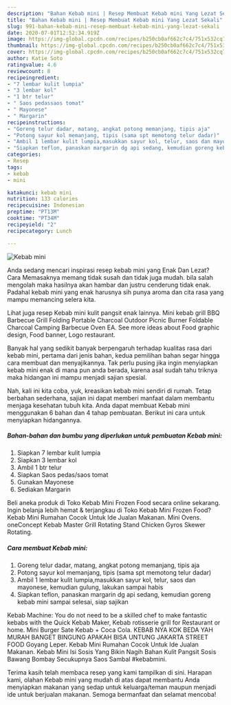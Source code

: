 ```yaml
---
description: "Bahan Kebab mini | Resep Membuat Kebab mini Yang Lezat Sekali"
title: "Bahan Kebab mini | Resep Membuat Kebab mini Yang Lezat Sekali"
slug: 991-bahan-kebab-mini-resep-membuat-kebab-mini-yang-lezat-sekali
date: 2020-07-01T12:52:34.919Z
image: https://img-global.cpcdn.com/recipes/b250cb0af662c7c4/751x532cq70/kebab-mini-foto-resep-utama.jpg
thumbnail: https://img-global.cpcdn.com/recipes/b250cb0af662c7c4/751x532cq70/kebab-mini-foto-resep-utama.jpg
cover: https://img-global.cpcdn.com/recipes/b250cb0af662c7c4/751x532cq70/kebab-mini-foto-resep-utama.jpg
author: Katie Soto
ratingvalue: 4.6
reviewcount: 8
recipeingredient:
- "7 lembar kulit lumpia"
- "3 lembar kol"
- "1 btr telur"
- " Saos pedassaos tomat"
- " Mayonese"
- " Margarin"
recipeinstructions:
- "Goreng telur dadar, matang, angkat potong memanjang, tipis aja"
- "Potong sayur kol memanjang, tipis (sama spt memotong telur dadar)"
- "Ambil 1 lembar kulit lumpia,masukkan sayur kol, telur, saos dan mayonese, kemudian gulung, lakukan sampai habis"
- "Siapkan teflon, panaskan margarin dg api sedang, kemudian goreng kebab mini sampai selesai, siap sajikan"
categories:
- Resep
tags:
- kebab
- mini

katakunci: kebab mini 
nutrition: 133 calories
recipecuisine: Indonesian
preptime: "PT13M"
cooktime: "PT34M"
recipeyield: "2"
recipecategory: Lunch

---
```



![Kebab mini](https://img-global.cpcdn.com/recipes/b250cb0af662c7c4/751x532cq70/kebab-mini-foto-resep-utama.jpg)

Anda sedang mencari inspirasi resep kebab mini yang Enak Dan Lezat? Cara Memasaknya memang tidak susah dan tidak juga mudah. bila salah mengolah maka hasilnya akan hambar dan justru cenderung tidak enak. Padahal kebab mini yang enak harusnya sih punya aroma dan cita rasa yang mampu memancing selera kita.

Lihat juga resep Kebab mini kulit pangsit enak lainnya. Mini kebab grill BBQ Barbecue Grill Folding Portable Charcoal Outdoor Picnic Burner Foldable Charcoal Camping Barbecue Oven EA. See more ideas about Food graphic design, Food banner, Logo restaurant.

Banyak hal yang sedikit banyak berpengaruh terhadap kualitas rasa dari kebab mini, pertama dari jenis bahan, kedua pemilihan bahan segar hingga cara membuat dan menyajikannya. Tak perlu pusing jika ingin menyiapkan kebab mini enak di mana pun anda berada, karena asal sudah tahu triknya maka hidangan ini mampu menjadi sajian spesial.


Nah, kali ini kita coba, yuk, kreasikan kebab mini sendiri di rumah. Tetap berbahan sederhana, sajian ini dapat memberi manfaat dalam membantu menjaga kesehatan tubuh kita. Anda dapat membuat Kebab mini menggunakan 6 bahan dan 4 tahap pembuatan. Berikut ini cara untuk menyiapkan hidangannya.

<!--inarticleads1-->

##### Bahan-bahan dan bumbu yang diperlukan untuk pembuatan Kebab mini:

1. Siapkan 7 lembar kulit lumpia
1. Siapkan 3 lembar kol
1. Ambil 1 btr telur
1. Siapkan  Saos pedas/saos tomat
1. Gunakan  Mayonese
1. Sediakan  Margarin


Beli aneka produk di Toko Kebab Mini Frozen Food secara online sekarang. Ingin belanja lebih hemat &amp; terjangkau di Toko Kebab Mini Frozen Food? Kebab Mini Rumahan Cocok Untuk Ide Jualan Makanan. Mini Ovens. oneConcept Kebab Master Grill Rotating Stand Chicken Gyros Skewer Rotating. 

<!--inarticleads2-->

##### Cara membuat Kebab mini:

1. Goreng telur dadar, matang, angkat potong memanjang, tipis aja
1. Potong sayur kol memanjang, tipis (sama spt memotong telur dadar)
1. Ambil 1 lembar kulit lumpia,masukkan sayur kol, telur, saos dan mayonese, kemudian gulung, lakukan sampai habis
1. Siapkan teflon, panaskan margarin dg api sedang, kemudian goreng kebab mini sampai selesai, siap sajikan


Kebab Machine: You do not need to be a skilled chef to make fantastic kebabs with the Quick Kebab Maker, Kebab rotisserie grill for Restaurant or home. Mini Burger Sate Kebab + Coca Cola. KEBAB NYA KOK BEDA YAH MURAH BANGET BINGUNG APAKAH BISA UNTUNG JAKARTA STREET FOOD Goyang Leper. Kebab Mini Rumahan Cocok Untuk Ide Jualan Makanan. Kebab Mini Isi Sosis Yang Bikin Nagih Bahan Kulit Pangsit Sosis Bawang Bombay Secukupnya Saos Sambal #kebabmini. 

Terima kasih telah membaca resep yang kami tampilkan di sini. Harapan kami, olahan Kebab mini yang mudah di atas dapat membantu Anda menyiapkan makanan yang sedap untuk keluarga/teman maupun menjadi ide untuk berjualan makanan. Semoga bermanfaat dan selamat mencoba!
